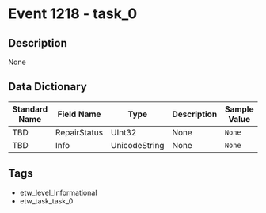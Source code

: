# Event 1218 - task_0

## Description
None

## Data Dictionary
|Standard Name|Field Name|Type|Description|Sample Value|
|---|---|---|---|---|
|TBD|RepairStatus|UInt32|None|`None`|
|TBD|Info|UnicodeString|None|`None`|

## Tags
* etw_level_Informational
* etw_task_task_0